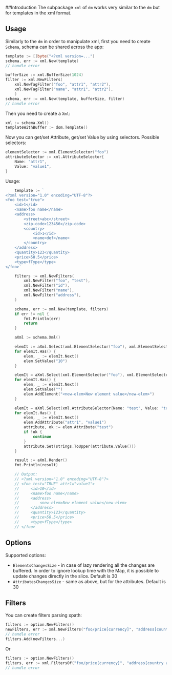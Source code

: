##Introduction
The subpackage `xml` of `dm` works very similar to the `dm` but for templates in the xml format. 

## Usage
Similarly to the `dm` in order to manipulate xml, first you need to create `Schema`, schema can be shared across the app:

```go
template := []byte("<?xml version=...")
schema, err := xml.New(template)
// handle error
```

```go
bufferSize := xml.BufferSize(1024)
filter := xml.NewFilters(
	xml.NewTagFilter("foo", "attr1", "attr2"), 
	xml.NewTagFilter("name", "attr1", "attr2"),
	)
schema, err := xml.New(template, bufferSize, filter)
// handle error
```

Then you need to create a `Xml`:
```go
xml := schema.Xml()
templateWithBuffer := dom.Template()
```

Now you can get/set Attribute, get/set Value by using selectors. 
Possible selectors:
```go
elementSelector := xml.ElementSelector("foo")
attributeSelector := xml.AttributeSelector{
	Name: "attr1",
	Value: "value1",
}
```

Usage:

```go
	template := `
<?xml version="1.0" encoding="UTF-8"?>
<foo test="true">
    <id>1</id>
    <name>foo name</name>
    <address>
        <street>abc</street>
        <zip-code>123456</zip-code>
        <country>
            <id>1</id>
            <name>def</name>
        </country>
    </address>
    <quantity>123</quantity>
    <price>50.5</price>
    <type>fType</type>
</foo>`

    filters := xml.NewFilters(
        xml.NewFilter("foo", "test"),
        xml.NewFilter("id"),
        xml.NewFilter("name"),
        xml.NewFilter("address"),
    )

    schema, err := xml.New(template, filters)
    if err != nil {
        fmt.Println(err)
        return
    }

    aXml := schema.Xml()

    elemIt := aXml.Select(xml.ElementSelector("foo"), xml.ElementSelector("id"))
    for elemIt.Has() {
        elem, _ := elemIt.Next()
        elem.SetValue("10")
    }

    elemIt = aXml.Select(xml.ElementSelector("foo"), xml.ElementSelector("address"))
    for elemIt.Has() {
        elem, _ := elemIt.Next()
        elem.SetValue("")
        elem.AddElement("<new-elem>New element value</new-elem>")
    }

    elemIt = aXml.Select(xml.AttributeSelector{Name: "test", Value: "true"})
    for elemIt.Has() {
        elem, _ := elemIt.Next()
        elem.AddAttribute("attr1", "value1")
        attribute, ok := elem.Attribute("test")
        if !ok {
            continue
        }
        attribute.Set(strings.ToUpper(attribute.Value()))
    }

    result := aXml.Render()
    fmt.Println(result)

    // Output:
    // <?xml version="1.0" encoding="UTF-8"?>
    // <foo test="TRUE" attr1="value1">
    //     <id>10</id>
    //     <name>foo name</name>
    //     <address>
    //         <new-elem>New element value</new-elem>
    //     </address>
    //     <quantity>123</quantity>
    //     <price>50.5</price>
    //     <type>fType</type>
    // </foo>
```

## Options
Supported options:
* `ElementsChangesSize` - in case of lazy rendering all the changes are buffered. In order to ignore lookup time with the Map,
it is possible to update changes directly in the slice. Default is 30
* `AttributesChangesSize` - same as above, but for the attributes. Default is 30

## Filters
You can create filters parsing xpath:
```go
filters := option.NewFilters()
newFilters, err := xml.NewFilters("foo/price[currency]", "address[country and city]/street")
// handle error
filters.Add(newFilters...)
```

Or
```go
filters := option.NewFilters()
filters, err := xml.FiltersOf("foo/price[currency]", "address[country and city]/street")
// handle error
```
